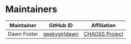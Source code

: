 # Maintainers

| Maintainer | GitHub ID | Affiliation |
| --------------- | --------- | ----------- |
| Dawn Foster | [geekygirldawn](https://github.com/geekygirldawn) | [CHAOSS Project](https://github.com/chaoss) |
